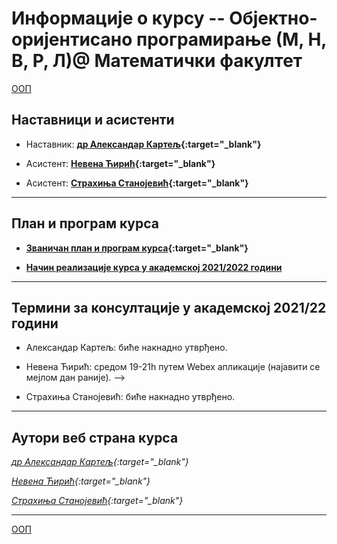 # Информације о курсу -- Објектно-оријентисано програмирање  (М, Н, В, Р, Л)@ Математички факултет

[ООП](../README.md)

## Наставници и асистенти  

* Наставник: **[др Александар Картељ](http://poincare.matf.bg.ac.rs/~kartelj/){:target="_blank"}**

* Асистент: **[Невена Ћирић](http://poincare.matf.bg.ac.rs/~nevena_ciric){:target="_blank"}**

* Асистент: **[Страхиња Станојевић](http://poincare.matf.bg.ac.rs/~strahinja_stanojevic/){:target="_blank"}**

---

## План и програм курса

* **[Званичан план и програм курса](http://www.math.rs/files/RM04_-_Objektno_orijentisano_programiranje.pdf){:target="_blank"}**

* **[Начин реализације курса у академској 2021/2022 години](Nacin-realizacije-kursa.md)**

---

## Термини за консултације у академској 2021/22 години

* Александар Картељ: биће накнадно утврђено.

* Невена Ћирић: средом 19-21h путем Webex апликације (најавити се мејлом дан раније). -->

* Страхиња Станојевић: биће накнадно утврђено.

---

## Аутори веб страна курса

  *[др Александар Картељ](http://poincare.matf.bg.ac.rs/~kartelj/){:target="_blank"}*

  *[Невена Ћирић](http://poincare.matf.bg.ac.rs/~nevena_ciric){:target="_blank"}*

  *[Страхиња Станојевић](http://poincare.matf.bg.ac.rs/~strahinja_stanojevic/){:target="_blank"}*

---

[ООП](../README.md)
